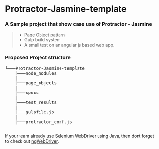 # Protractor-Jasmine-template

### A Sample project that show case use of Protractor - Jasmine
> - Page Object pattern
> - Gulp build system
> - A small test on an angular js based web app.

### Proposed Project structure
<pre>
└───Protractor-Jasmine-template
    ├───node_modules
    |
    ├───page_objects
    |
    ├───specs
    |
    ├───test_results
    |
    ├───gulpfile.js
    |
    ├───protractor_conf.js

</pre>

If your team already use Selenium WebDriver using Java, then dont forget to check out [ngWebDriver](https://github.com/paul-hammant/ngWebDriver).
